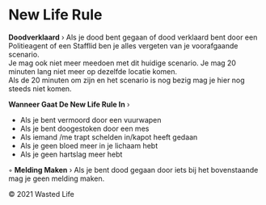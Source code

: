 # New Life Rule

<b>Doodverklaard</b> › Als je dood bent gegaan of dood verklaard bent door een <br>
Politieagent of een Stafflid ben je alles vergeten van je voorafgaande scenario. <br>
Je mag ook niet meer meedoen met dit huidige scenario. Je mag 20 minuten lang niet meer op dezelfde locatie komen. <br>
Als de 20 minuten om zijn en het scenario is nog bezig mag je hier nog steeds niet komen. <br>

<b>Wanneer Gaat De New Life Rule In</b> › 
- Als je bent vermoord door een vuurwapen
- Als je bent doogestoken door een mes
- Als iemand /me trapt schelden in/kapot heeft gedaan
- Als je geen bloed meer in je lichaam hebt
- Als je geen hartslag meer hebt

◦ <b>Melding Maken</b> › Als je bent dood gegaan door iets bij het bovenstaande mag je geen melding maken.

© 2021 Wasted Life
